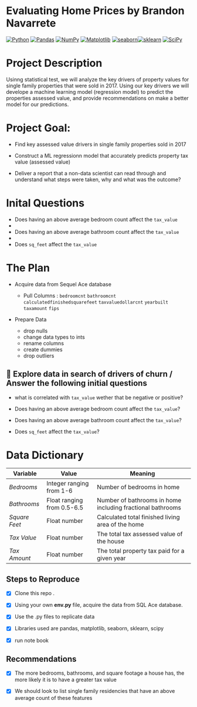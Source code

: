 # Evaluating Home Prices by Brandon Navarrete
<a href="#"><img alt="Python" src="https://img.shields.io/badge/Python-013243.svg?logo=python&logoColor=white"></a>
<a href="#"><img alt="Pandas" src="https://img.shields.io/badge/Pandas-150458.svg?logo=pandas&logoColor=white"></a>
<a href="#"><img alt="NumPy" src="https://img.shields.io/badge/Numpy-2a4d69.svg?logo=numpy&logoColor=white"></a>
<a href="#"><img alt="Matplotlib" src="https://img.shields.io/badge/Matplotlib-8DF9C1.svg?logo=matplotlib&logoColor=white"></a>
<a href="#"><img alt="seaborn" src="https://img.shields.io/badge/seaborn-65A9A8.svg?logo=pandas&logoColor=white"></a><a href="#"><img alt="sklearn" src="https://img.shields.io/badge/sklearn-4b86b4.svg?logo=scikitlearn&logoColor=white"></a>
<a href="#"><img alt="SciPy" src="https://img.shields.io/badge/SciPy-1560bd.svg?logo=scipy&logoColor=white"></a>

# Project Description

Usinng statistical test, we will analyze the key drivers of property values for single family properties that were sold in 2017. Using our key drivers we will develope a machine learning model (regression model) to predict the properties assessed value, and provide recommendations on make a better model for our predictions.

# Project Goal:

* Find key assessed value drivers in single family properties sold in 2017 

* Construct a ML regressionn model that accurately predicts property tax value (assessed value) 

* Deliver a report that a non-data scientist can read through and understand what steps were taken, why and what was the outcome?  


# Inital Questions

* Does having an above average bedroom count affect the `tax_value`
* 
* Does having an above average bathroom count affect the `tax_value`
* 
* Does `sq_feet`  affect the `tax_value`


# The Plan

* Acquire data from Sequel Ace database
  * Pull Columns :
      `bedroomcnt`
      `bathroomcnt`
      `calculatedfinishedsquarefeet` 
      `taxvaluedollarcnt`
      `yearbuilt`
      `taxamount`
      `fips`

* Prepare Data
  * drop nulls  
  * change data types to ints
  * rename columns    
  * create dummies  
  * drop outliers    
 
  
## :memo: Explore data in search of drivers of churn /  Answer the following initial questions
  
* what is correlated with `tax_value` wether that be negative or positive?
     
* Does having an above average bedroom count affect the `tax_value`?
       
* Does having an above average bathroom count affect the `tax_value`?
 
* Does `sq_feet`  affect the `tax_value`?
 
       

# Data Dictionary

**Variable** |    **Value**    | **Meaning**
---|---|---
*Bedrooms* | Integer ranging from 1-6 | Number of bedrooms in home 
*Bathrooms* | Float ranging from 0.5-6.5| Number of bathrooms in home including fractional bathrooms
*Square Feet* | Float number | Calculated total finished living area of the home 
*Tax Value* | Float number | The total tax assessed value of the house
*Tax Amount*| Float number | The total property tax paid for a given year







## Steps to Reproduce
- [x] Clone this repo .
- [x] Using your own **env.py** file, acquire the data from SQL Ace database.
- [x] Use the .py files to replicate data
- [x] Libraries used are pandas, matplotlib, seaborn, sklearn, scipy
- [x] run note book


## Recommendations
- [x] The more bedrooms, bathrooms, and square footage a house has, the more likely it is to have a greater tax value
- [x] We should look to list single family residencies that have an above average count of these features


